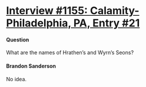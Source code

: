 # [Interview #1155: Calamity-Philadelphia, PA, Entry #21](https://www.theoryland.com/intvmain.php?i=1155#21)

#### Question

What are the names of Hrathen’s and Wyrn’s Seons?

#### Brandon Sanderson

No idea.

